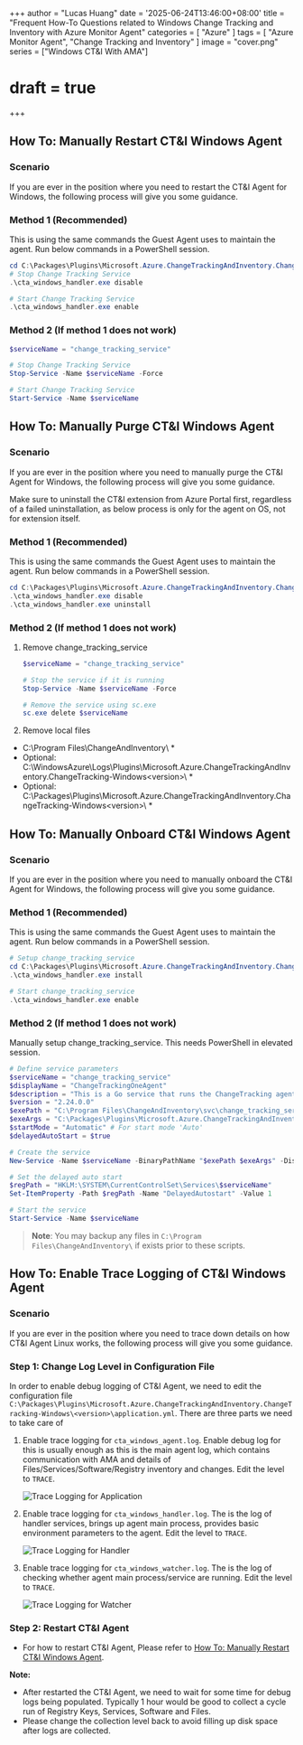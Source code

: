+++
author = "Lucas Huang"
date = '2025-06-24T13:46:00+08:00'
title = "Frequent How-To Questions related to Windows Change Tracking and Inventory with Azure Monitor Agent"
categories = [
    "Azure"
]
tags = [
    "Azure Monitor Agent",
    "Change Tracking and Inventory"
]
image = "cover.png"
series = ["Windows CT&I With AMA"]
# draft = true
+++

## How To: Manually Restart CT&I Windows Agent

### Scenario
If you are ever in the position where you need to restart the CT&I Agent for Windows, the following process will give you some guidance.


### **Method 1** (Recommended)
This is using the same commands the Guest Agent uses to maintain the agent. Run below commands in a PowerShell session.
```powershell
cd C:\Packages\Plugins\Microsoft.Azure.ChangeTrackingAndInventory.ChangeTracking-Windows\<version>
# Stop Change Tracking Service
.\cta_windows_handler.exe disable

# Start Change Tracking Service
.\cta_windows_handler.exe enable
```

### **Method 2** (If method 1 does not work)
```powershell
$serviceName = "change_tracking_service"

# Stop Change Tracking Service
Stop-Service -Name $serviceName -Force

# Start Change Tracking Service
Start-Service -Name $serviceName
```

## How To: Manually Purge CT&I Windows Agent


### Scenario
If you are ever in the position where you need to manually purge the CT&I Agent for Windows, the following process will give you some guidance.

Make sure to uninstall the CT&I extension from Azure Portal first, regardless of a failed uninstallation, as below process is only for the agent on OS, not for extension itself.

### **Method 1** (Recommended)
This is using the same commands the Guest Agent uses to maintain the agent. Run below commands in a PowerShell session.
```powershell
cd C:\Packages\Plugins\Microsoft.Azure.ChangeTrackingAndInventory.ChangeTracking-Windows\<version>
.\cta_windows_handler.exe disable
.\cta_windows_handler.exe uninstall
```
### **Method 2** (If method 1 does not work)
1. Remove change_tracking_service
    ```powershell
    $serviceName = "change_tracking_service"

    # Stop the service if it is running
    Stop-Service -Name $serviceName -Force

    # Remove the service using sc.exe
    sc.exe delete $serviceName
    ```

2. Remove local files
- C:\Program Files\ChangeAndInventory\ *
- Optional: C:\WindowsAzure\Logs\Plugins\Microsoft.Azure.ChangeTrackingAndInventory.ChangeTracking-Windows\<version>\ *
- Optional: C:\Packages\Plugins\Microsoft.Azure.ChangeTrackingAndInventory.ChangeTracking-Windows\<version>\ *






## How To: Manually Onboard CT&I Windows Agent
### Scenario
If you are ever in the position where you need to manually onboard the CT&I Agent for Windows, the following process will give you some guidance.


### **Method 1** (Recommended)
This is using the same commands the Guest Agent uses to maintain the agent. Run below commands in a PowerShell session.
```powershell
# Setup change_tracking_service
cd C:\Packages\Plugins\Microsoft.Azure.ChangeTrackingAndInventory.ChangeTracking-Windows\<version>
.\cta_windows_handler.exe install

# Start change_tracking_service
.\cta_windows_handler.exe enable
```
### **Method 2** (If method 1 does not work)
Manually setup change_tracking_service. This needs PowerShell in elevated session.

```powershell
# Define service parameters
$serviceName = "change_tracking_service"
$displayName = "ChangeTrackingOneAgent"
$description = "This is a Go service that runs the ChangeTracking agent process."
$version = "2.24.0.0"
$exePath = "C:\Program Files\ChangeAndInventory\svc\change_tracking_service.exe"
$exeArgs = "C:\Packages\Plugins\Microsoft.Azure.ChangeTrackingAndInventory.ChangeTracking-Windows\$version\agent\change_tracking_agent_windows_amd64.exe change_tracking_service C:\Packages\Plugins\Microsoft.Azure.ChangeTrackingAndInventory.ChangeTracking-Windows\$version"
$startMode = "Automatic" # For start mode 'Auto'
$delayedAutoStart = $true

# Create the service
New-Service -Name $serviceName -BinaryPathName "$exePath $exeArgs" -DisplayName $displayName -Description $description -StartupType $startMode

# Set the delayed auto start
$regPath = "HKLM:\SYSTEM\CurrentControlSet\Services\$serviceName"
Set-ItemProperty -Path $regPath -Name "DelayedAutostart" -Value 1

# Start the service
Start-Service -Name $serviceName
```

> **Note**: You may backup any files in `C:\Program Files\ChangeAndInventory\` if exists prior to these scripts.



## How To: Enable Trace Logging of CT&I Windows Agent

### Scenario
If you are ever in the position where you need to trace down details on how CT&I Agent Linux works, the following process will give you some guidance.

### Step 1: Change Log Level in Configuration File
In order to enable debug logging of CT&I Agent, we need to edit the configuration file `C:\Packages\Plugins\Microsoft.Azure.ChangeTrackingAndInventory.ChangeTracking-Windows\<version>\application.yml`. There are three parts we need to take care of 
1. Enable trace logging for `cta_windows_agent.log`. Enable debug log for this is usually enough as this is the main agent log, which contains communication with AMA and details of Files/Services/Software/Registry inventory and changes. Edit the level to `TRACE`.

    ![Trace Logging for Application](Debug-Log-for-Application.png)

2. Enable trace logging for `cta_windows_handler.log`. The is the log of handler services, brings up agent main process, provides basic environment parameters to the agent. Edit the level to `TRACE`.

    ![Trace Logging for Handler](Debug-Log-for-Handler.png)

3. Enable trace logging for `cta_windows_watcher.log`. The is the log of checking whether agent main process/service are running. Edit the level to `TRACE`.

    ![Trace Logging for Watcher](Debug-Log-for-Watcher.png)

### Step 2: Restart CT&I Agent
- For how to restart CT&I Agent, Please refer to [How To: Manually Restart CT&I Windows Agent](#how-to-manually-restart-cti-windows-agent).

**Note:** 
- After restarted the CT&I Agent, we need to wait for some time for debug logs being populated. Typically 1 hour would be good to collect a cycle run of Registry Keys, Services, Software and Files. 
- Please change the collection level back to avoid filling up disk space after logs are collected.

